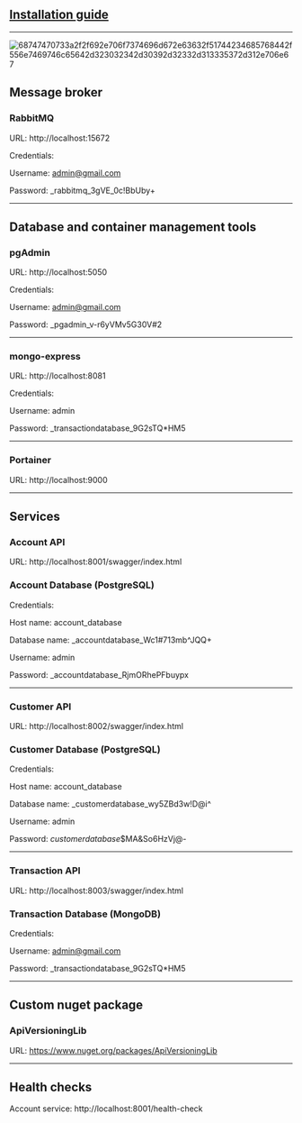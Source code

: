## [Installation guide](https://github.com/perisicnikola37/microservices-dotnet-bank-system/wiki/Installation-guide)

<hr/>

![68747470733a2f2f692e706f7374696d672e63632f51744234685768442f556e7469746c65642d323032342d30392d32332d313335372d312e706e67](https://github.com/user-attachments/assets/9f8673d8-8e2d-405e-84d3-fcbe3d100e0e)

## Message broker

### RabbitMQ

URL: http://localhost:15672 

Credentials:

Username: admin@gmail.com

Password: _rabbitmq_3gVE_0c!BbUby+

<hr />

## Database and container management tools

### pgAdmin

URL: http://localhost:5050 

Credentials:

Username: admin@gmail.com

Password: _pgadmin_v-r6yVMv5G30V#2

<hr />

### mongo-express

URL: http://localhost:8081

Credentials:

Username: admin

Password: _transactiondatabase_9G2sTQ*HM5

<hr />

### Portainer

URL: http://localhost:9000 

<hr />

## Services

### Account API

URL: http://localhost:8001/swagger/index.html

### Account Database (PostgreSQL)

Credentials:

Host name: account_database

Database name: _accountdatabase_Wc1#713mb^JQQ+

Username: admin

Password: _accountdatabase_RjmORhePFbuypx

<hr />

### Customer API

URL: http://localhost:8002/swagger/index.html

### Customer Database (PostgreSQL)

Credentials:

Host name: account_database

Database name: _customerdatabase_wy5ZBd3w!D@i^

Username: admin

Password: _customerdatabase_$MA&So6HzVj@-

<hr />

### Transaction API

URL: http://localhost:8003/swagger/index.html 

### Transaction Database (MongoDB)

Credentials:

Username: admin@gmail.com

Password: _transactiondatabase_9G2sTQ*HM5

<hr />

## Custom nuget package

### ApiVersioningLib

URL: https://www.nuget.org/packages/ApiVersioningLib

<hr />

## Health checks

Account service: http://localhost:8001/health-check

